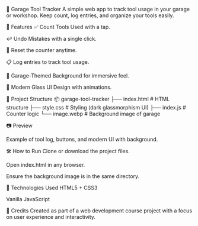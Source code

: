 🔧 Garage Tool Tracker
A simple web app to track tool usage in your garage or workshop. Keep count, log entries, and organize your tools easily.

🚀 Features
✅ Count Tools Used with a tap.

↩️ Undo Mistakes with a single click.

🔁 Reset the counter anytime.

📋 Log entries to track tool usage.

🌄 Garage-Themed Background for immersive feel.

💎 Modern Glass UI Design with animations.

📁 Project Structure
📦 garage-tool-tracker
├── index.html # HTML structure
├── style.css # Styling (dark glassmorphism UI)
├── index.js # Counter logic
└── image.webp # Background image of garage

📷 Preview

Example of tool log, buttons, and modern UI with background.

🛠️ How to Run
Clone or download the project files.

Open index.html in any browser.

Ensure the background image is in the same directory.

🧩 Technologies Used
HTML5 + CSS3

Vanilla JavaScript

🙌 Credits
Created as part of a web development course project with a focus on user experience and interactivity.

